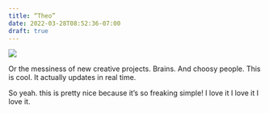 ```yaml
---
title: “Theo”
date: 2022-03-28T08:52:36-07:00
draft: true
---
```


![][image-1]

Or the messiness of new creative projects. Brains. And choosy people. This is cool. It actually updates in real time. 

So yeah. this is pretty nice because it’s so freaking simple! I love it I love it I love it. 

[image-1]:	https://smpltn.com/media/posts/43/responsive/2022-01-28-xl.jpg